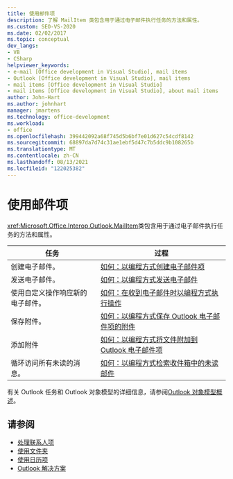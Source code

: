 ```yaml
---
title: 使用邮件项
description: 了解 MailItem 类包含用于通过电子邮件执行任务的方法和属性。
ms.custom: SEO-VS-2020
ms.date: 02/02/2017
ms.topic: conceptual
dev_langs:
- VB
- CSharp
helpviewer_keywords:
- e-mail [Office development in Visual Studio], mail items
- Outlook [Office development in Visual Studio], mail items
- mail items [Office development in Visual Studio]
- mail items [Office development in Visual Studio], about mail items
author: John-Hart
ms.author: johnhart
manager: jmartens
ms.technology: office-development
ms.workload:
- office
ms.openlocfilehash: 399442092a68f745d5b6bf7e01d627c54cdf8142
ms.sourcegitcommit: 68897da7d74c31ae1ebf5d47c7b5ddc9b108265b
ms.translationtype: MT
ms.contentlocale: zh-CN
ms.lasthandoff: 08/13/2021
ms.locfileid: "122025382"
---
```

# <a name="work-with-mail-items"></a>使用邮件项
  <xref:Microsoft.Office.Interop.Outlook.MailItem>类包含用于通过电子邮件执行任务的方法和属性。

|任务|过程|
|----------|---------------|
|创建电子邮件。|[如何：以编程方式创建电子邮件项](../vsto/how-to-programmatically-create-an-e-mail-item.md)|
|发送电子邮件。|[如何：以编程方式发送电子邮件](../vsto/how-to-programmatically-send-e-mail-programmatically.md)|
|使用自定义操作响应新的电子邮件。|[如何：在收到电子邮件时以编程方式执行操作](../vsto/how-to-programmatically-perform-actions-when-an-e-mail-message-is-received.md)|
|保存附件。|[如何：以编程方式保存 Outlook 电子邮件项的附件](../vsto/how-to-programmatically-save-attachments-from-outlook-e-mail-items.md)|
|添加附件|[如何：以编程方式将文件附加到 Outlook 电子邮件项](../vsto/how-to-programmatically-attach-files-to-outlook-e-mail-items.md)|
|循环访问所有未读的消息。|[如何：以编程方式检索收件箱中的未读邮件](../vsto/how-to-programmatically-retrieve-unread-messages-from-the-inbox.md)|

 有关 Outlook 任务和 Outlook 对象模型的详细信息，请参阅[Outlook 对象模型概述](../vsto/outlook-object-model-overview.md)。

## <a name="see-also"></a>请参阅
- [处理联系人项](../vsto/working-with-contact-items.md)
- [使用文件夹](../vsto/working-with-folders.md)
- [使用日历项](../vsto/working-with-calendar-items.md)
- [Outlook 解决方案](../vsto/outlook-solutions.md)
